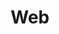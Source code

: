 ---
layout: tag-list
type: tag
title: Web
slug: web
category: study
sidebar: true
order: 4
description: >
   Web study
---